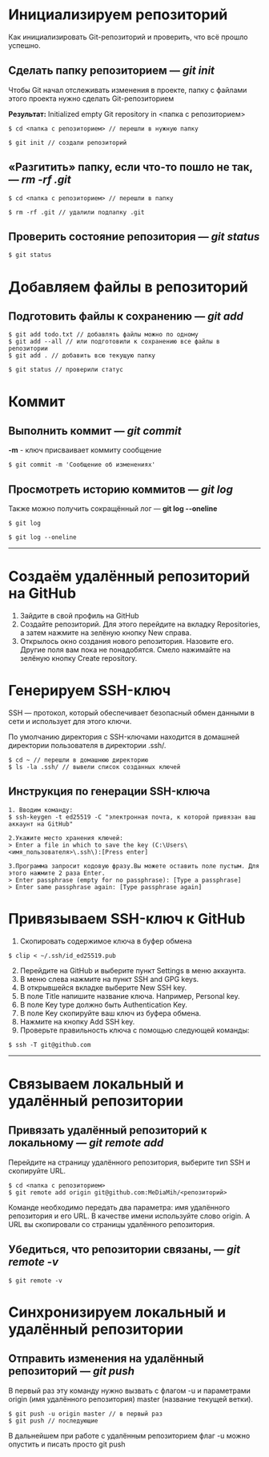 # Инициализируем репозиторий

Как инициализировать Git-репозиторий и проверить, что всё прошло успешно.

## Сделать папку репозиторием — *git init*

Чтобы Git начал отслеживать изменения в проекте, папку с файлами этого проекта нужно сделать Git-репозиторием

__Результат:__ Initialized empty Git repository in <папка с репозиторием>

```
$ cd <папка с репозиторием> // перешли в нужную папку

$ git init // создали репозиторий
```

## «Разгитить» папку, если что-то пошло не так, — *rm -rf .git*

```
$ cd <папка с репозиторием> // перешли в папку

$ rm -rf .git // удалили подпапку .git
```

## Проверить состояние репозитория — _git status_

```
$ git status
```


# Добавляем файлы в репозиторий

## Подготовить файлы к сохранению — *git add*

```
$ git add todo.txt // добавлять файлы можно по одному
$ git add --all // или подготовили к сохранению все файлы в репозитории
$ git add . // добавить всю текущую папку

$ git status // проверили статус
``` 


# Коммит

## Выполнить коммит — _git commit_

**-m** - ключ присваивает коммиту сообщение

```
$ git commit -m 'Сообщение об изменениях'
```

## Просмотреть историю коммитов — _git log_

Также можно получить сокращённый лог — __git log --oneline__

```
$ git log 

$ git log --oneline
```
---

# Создаём удалённый репозиторий на GitHub

1. Зайдите в свой профиль на GitHub
2. Создайте репозиторий. Для этого перейдите на вкладку Repositories, а затем нажмите на зелёную кнопку New справа.
3. Открылось окно создания нового репозитория. Назовите его. Другие поля вам пока не понадобятся. Смело нажимайте на зелёную кнопку Create repository.

# Генерируем SSH-ключ

SSH — протокол, который обеспечивает безопасный обмен данными в сети и использует для этого ключи.

По умолчанию директория с SSH-ключами находится в домашней директории пользователя в директории .ssh/.

```
$ cd ~ // перешли в домашнюю директорию
$ ls -la .ssh/ // вывели список созданных ключей
```

## Инструкция по генерации SSH-ключа

```
1. Вводим команду: 
$ ssh-keygen -t ed25519 -C "электронная почта, к которой привязан ваш аккаунт на GitHub"

2.Укажите место хранения ключей: 
> Enter a file in which to save the key (C:\Users\<имя_пользователя>\.ssh\):[Press enter] 

3.Программа запросит кодовую фразу.Вы можете оставить поле пустым. Для этого нажмите 2 раза Enter.
> Enter passphrase (empty for no passphrase): [Type a passphrase]
> Enter same passphrase again: [Type passphrase again] 
```


# Привязываем SSH-ключ к GitHub

1. Cкопировать содержимое ключа в буфер обмена

```
$ clip < ~/.ssh/id_ed25519.pub
```
2. Перейдите на GitHub и выберите пункт Settings в меню аккаунта.
3. В меню слева нажмите на пункт SSH and GPG keys.
4. В открывшейся вкладке выберите New SSH key.
5. В поле Title напишите название ключа. Например, Personal key.
6. В поле Key type должно быть Authentication Key.
7. В поле Key скопируйте ваш ключ из буфера обмена.
8. Нажмите на кнопку Add SSH key.
9. Проверьте правильность ключа с помощью следующей команды:

```
$ ssh -T git@github.com
```

---

# Связываем локальный и удалённый репозитории

## Привязать удалённый репозиторий к локальному — _git remote add_

Перейдите на страницу удалённого репозитория, выберите тип SSH и скопируйте URL.

```
$ cd <папка с репозиторием>
$ git remote add origin git@github.com:MeDiaMih/<репозиторий> 
```

Команде необходимо передать два параметра: имя удалённого репозитория и его URL. В качестве имени используйте слово origin. А URL вы скопировали со страницы удалённого репозитория.

## Убедиться, что репозитории связаны, — _git remote -v_

```
$ git remote -v
```


# Синхронизируем локальный и удалённый репозитории

## Отправить изменения на удалённый репозиторий — *git push*

В первый раз эту команду нужно вызвать с флагом -u и параметрами origin (имя удалённого репозитория) master (название текущей ветки).

```
$ git push -u origin master // в первый раз
$ git push // последующие
```
В дальнейшем при работе с удалённым репозиторием флаг -u можно опустить и писать просто git push
















